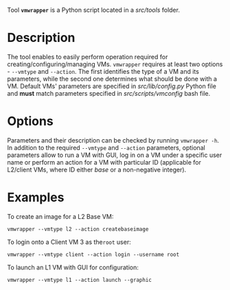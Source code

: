 Tool **`vmwrapper`** is a Python script located in a *src/tools* folder.

# Description
The tool enables to easily perform operation required for creating/configuring/managing VMs. `vmwrapper` requires at least two options -
`--vmtype` and `--action`. The first identifies the type of a VM and its parameters, while the second one determines what should
be done with a VM. Default VMs' parameters are specified in *src/lib/config.py* Python file and **__must__** match parameters specified in
*src/scripts/vmconfig* bash file.

# Options
Parameters and their description can be checked by running `vmwrapper -h`. In addition to the required `--vmtype` and `--action` parameters,
optional parameters allow to run a VM with GUI, log in on a VM under a specific user name or perform an action for a VM with particular ID
(applicable for L2/client VMs, where ID either *base* or a non-negative integer).

# Examples
To create an image for a L2 Base VM:
```
vmwrapper --vmtype l2 --action createbaseimage
```
To login onto a Client VM 3 as the`root` user:
```
vmwrapper --vmtype client --action login --username root
```
To launch an L1 VM with GUI for configuration:
```
vmwrapper --vmtype l1 --action launch --graphic
```
